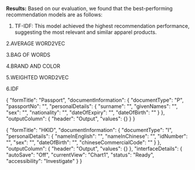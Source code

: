 
**Results:**
Based on our evaluation, we found that the best-performing recommendation models are as follows:

1. TF-IDF: This model achieved the highest recommendation performance, suggesting the most relevant and similar apparel products.

2.AVERAGE WORD2VEC

3.BAG OF WORDS

4.BRAND AND COLOR

5.WEIGHTED WORD2VEC

6.IDF


{
  "formTitle": "Passport",
  "documentInformation": {
    "documentType": "P",
    "passportNo": "",
    "personalDetails": {
      "surname": "",
      "givenNames": "",
      "sex": "",
      "nationality": "",
      "dateOfExpiry": "",
      "dateOfBirth": ""
    }
  },
  "outputColumn": {
    "header": "Output",
    "values": {}
  }
}




{
  "formTitle": "HKID",
  "documentInformation": {
    "documentType": "I",
    "personalDetails": {
      "nameInEnglish": "",
      "nameInChinese": "",
      "idNumber": "",
      "sex": "",
      "dateOfBirth": "",
      "chineseCommercialCode": ""
    }
  },
  "outputColumn": {
    "header": "Output",
    "values": {}
  },
  "interfaceDetails": {
    "autoSave": "Off",
    "currentView": "Chart1",
    "status": "Ready",
    "accessibility": "Investigate"
  }
}
